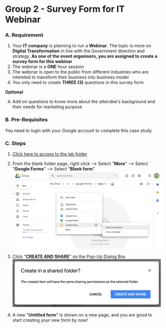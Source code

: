 # Group 2 - Survey Form for IT Webinar

### A. Requirement

1. Your **IT company** is planning to run a **Webinar**. The topic is more on **Digital Transformation** in line with the Government direction and strategy. **As one of the event organisers, you are assigned to create a survey form for this webinar** 
2. The webinar is a **ONE** hour session 
3. The webinar is open to the public from different industries who are intereted to transform their business into business model 
4. You only need to create **THREE (3)** questions in this survey form

**Optional**

4. Add on questions to know more about the attendee's background and their needs for marketing purpose

### B. Pre-Requisites

You need to login with your Google account to complete this case study

### C. Steps

1. [Click here to access to the lab folder](https://drive.google.com/drive/folders/1nBIxOrsF5dDtJ38GMF8Wwuo2oERX1-9H)

2. From the blank folder page, right click --> Select "**More**" --> Select "**Google Forms**" --> Select "**Blank form**"
![title|50%](/images/image1.png)

3. Click "**CREATE AND SHARE**" on the Pop-Up Dialog Box
![title](/images/image2.png)

4. A new "**Untitled form**" is shown on a new page, and you are good to start creating your new form by now!
